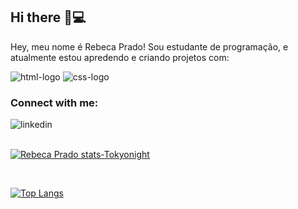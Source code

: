 ## Hi there 👋💻
Hey, meu nome é Rebeca Prado! Sou estudante de programação, e atualmente estou apredendo e criando projetos com:


<img src="https://img.shields.io/badge/HTML5-E34F26?style=for-the-badge&logo=html5&logoColor=white" alt="html-logo"/>
<img src="https://img.shields.io/badge/CSS3-1572B6?style=for-the-badge&logo=css3&logoColor=white" alt="css-logo"/>

<br />

### Connect with me:

<p>
  <a href="https://www.linkedin.com/in/rebeca-prado-santana/">
 <img align="left" alt="linkedin" width"50px" src="https://img.shields.io/badge/LinkedIn-0077B5?style=for-the-badge&logo=linkedin&logoColor=white"/>
</a>   
</p>
<br/>
<br>

[![Rebeca Prado stats-Tokyonight](https://github-readme-stats.vercel.app/api?username=rebecaprado01)](https://github.com/rebecaprado01/github-readme-stats)

<br>

[![Top Langs](https://github-readme-stats.vercel.app/api/top-langs/?username=rebecaprado01)](https://github.com/rebecaprado01/github-readme-stats)





